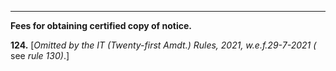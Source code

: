 ****  
  
**Fees for obtaining certified copy of notice.**

**124.** [_Omitted by the IT (Twenty-first Amdt.) Rules, 2021, w.e.f.29-7-2021_ _(_ see _rule_ _130)_.]